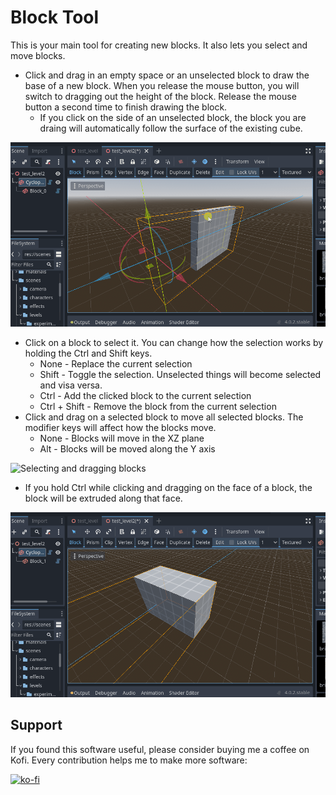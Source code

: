 # Block Tool

This is your main tool for creating new blocks.  It also lets you select and move blocks.

* Click and drag in an empty space or an unselected block to draw the base of a new block.  When you release the mouse button, you will switch to dragging out the height of the block.  Release the mouse button a second time to finish drawing the block.
    * If you click on the side of an unselected block, the block you are draing will automatically follow the surface of the existing cube.

![Creating a block on the surface of another block](create_block_on_surface.gif)

* Click on a block to select it.  You can change how the selection works by holding the Ctrl and Shift keys.
    * None - Replace the current selection
    * Shift - Toggle the selection.  Unselected things will become selected and visa versa.
    * Ctrl - Add the clicked block to the current selection
    * Ctrl + Shift - Remove the block from the current selection
* Click and drag on a selected block to move all selected blocks.  The modifier keys will affect how the blocks move.
    * None - Blocks will move in the XZ plane
    * Alt - Blocks will be moved along the Y axis

![Selecting and dragging blocks](select_and_drag_blocks.gif)

* If you hold Ctrl while clicking and dragging on the face of a block, the block will be extruded along that face.

![Hold ctrl and drag to move face along normal](ctrl_drag_face.gif)

## Support

If you found this software useful, please consider buying me a coffee on Kofi.  Every contribution helps me to make more software:

[![ko-fi](https://ko-fi.com/img/githubbutton_sm.svg)](https://ko-fi.com/Y8Y43J6OB)
